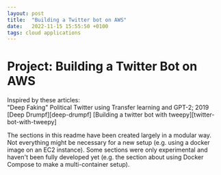 ```yaml
---
layout: post
title:  "Building a Twitter bot on AWS"
date:   2022-11-15 15:55:50 +0100
tags: cloud applications
---
```

# Project: Building a Twitter Bot on AWS
Inspired by these articles:  
"Deep Faking" Political Twitter using Transfer learning and GPT-2; 2019  
[Deep Drumpf][deep-drumpf]
[Building a twitter bot with tweepy][twitter-bot-with-tweepy]  
  
The sections in this readme have been created largely in a modular way. Not everything might be necessary for a new setup (e.g. using a docker image on an EC2 instance). Some sections were only experimental and haven't been fully developed yet (e.g. the section about using Docker Compose to make a multi-container setup). 
  